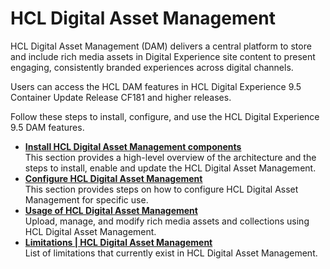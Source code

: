 # HCL Digital Asset Management

HCL Digital Asset Management \(DAM\) delivers a central platform to store and include rich media assets in Digital Experience site content to present engaging, consistently branded experiences across digital channels.

Users can access the HCL DAM features in HCL Digital Experience 9.5 Container Update Release CF181 and higher releases.

Follow these steps to install, configure, and use the HCL Digital Experience 9.5 DAM features.

-   **[Install HCL Digital Asset Management components](../digital_asset_mgmt/installation/)**  
This section provides a high-level overview of the architecture and the steps to install, enable and update the HCL Digital Asset Management.
-   **[Configure HCL Digital Asset Management](../digital_asset_mgmt/configuration/)**  
This section provides steps on how to configure HCL Digital Asset Management for specific use.
-   **[Usage of HCL Digital Asset Management](../digital_asset_mgmt/usage/)**  
Upload, manage, and modify rich media assets and collections using HCL Digital Asset Management.
-   **[Limitations | HCL Digital Asset Management](../digital_asset_mgmt/limitations/)**  
List of limitations that currently exist in HCL Digital Asset Management.



